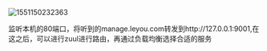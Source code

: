 ![1551150232363](C:\Users\HP\AppData\Roaming\Typora\typora-user-images\1551150232363.png)

监听本机的80端口，将听到的manage.leyou.com转发到http://127.0.0.1:9001,在这之后，可以进行zuul进行路由，再通过负载均衡选择合适的服务